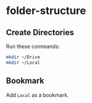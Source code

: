 # folder-structure

## Create Directories

Run these commands:

```bash
mkdir ~/Drive
mkdir ~/Local
```

## Bookmark

Add `Local` as a bookmark.
